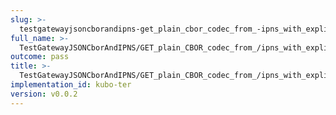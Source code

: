 ```yaml
---
slug: >-
  testgatewayjsoncborandipns-get_plain_cbor_codec_from_-ipns_with_explicit_application-vnd-ipld-dag-cbor_has_expected_headers-header_x-ipfs-roots
full_name: >-
  TestGatewayJSONCborAndIPNS/GET_plain_CBOR_codec_from_/ipns_with_explicit_application/vnd.ipld.dag-cbor_has_expected_headers/Header_X-Ipfs-Roots
outcome: pass
title: >-
  TestGatewayJSONCborAndIPNS/GET_plain_CBOR_codec_from_/ipns_with_explicit_application/vnd.ipld.dag-cbor_has_expected_headers/Header_X-Ipfs-Roots
implementation_id: kubo-ter
version: v0.0.2
---
```



